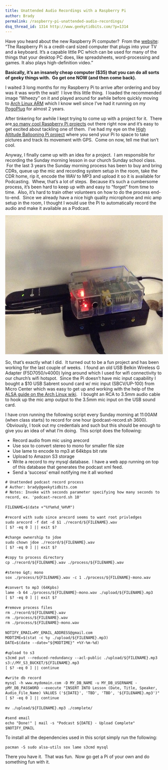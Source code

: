 ```yaml
---
title: Unattended Audio Recordings with a Raspberry Pi
author: Brady
permalink: /raspberry-pi-unattended-audio-recordings/
dsq_thread_id: 1314 http://www.geekytidbits.com/?p=1314
---
```


Have you heard about the new Raspberry Pi computer?  From the <a href="http://www.raspberrypi.org/" target="_blank">website</a>: &#8220;The Raspberry Pi is a credit-card sized computer that plugs into your TV and a keyboard. It’s a capable little PC which can be used for many of the things that your desktop PC does, like spreadsheets, word-processing and games. It also plays high-definition video.&#8221;

**Basically, it&#8217;s an insanely cheap computer ($35) that you can do all sorts of geeky things with.  Go get one NOW (and then come back).**

I waited 3 long months for my Raspberry Pi to arrive after ordering and boy was it was worth the wait!  I love this little thing.  I loaded the recommended image &#8220;Wheezy&#8221; on it and played around for awhile before quickly moving to <a href="http://archlinuxarm.org/platforms/armv6/raspberry-pi" target="_blank">Arch Linux ARM</a> which I know well since I&#8217;ve had it running on my <a href="/my-pogoplug-geek-toy/" target="_blank">PogoPlug</a> for almost 2 years.

After tinkering for awhile I kept trying to come up with a project for it.  There are<a href="http://pingbin.com/2012/12/30-cool-ideas-raspberry-pi-project/" target="_blank"> so many cool Raspberry Pi projects</a> out there right now and it&#8217;s easy to get excited about tackling one of them.  I&#8217;ve had my eye on the <a href="http://www.daveakerman.com/?p=592" target="_blank">High Altitude Ballooning Pi project</a> where you send your Pi to space to take pictures and track its movement with GPS.  Come on now, tell me that isn&#8217;t cool.

Anyway, I finally came up with an idea for a project.  I am responsible for recording the Sunday morning lesson in our church Sunday school class.  For the last 3 years the Sunday morning process has been to buy and bring CDRs, queue up the mic and recording system setup in the room, take the CDR home, rip it, encode the WAV to MP3 and upload it so it is available for Podcasting.  Whew, that&#8217;s a lot of steps.  Because it&#8217;s such a cumbersome process, it&#8217;s been hard to keep up with and easy to &#8220;forget&#8221; from time to time.  Also, it&#8217;s hard to train other volunteers on how to do the process end-to-end.  Since we already have a nice high quality microphone and mic amp setup in the room, I thought I would use the Pi to automatically record the audio and make it available as a Podcast.

[<img class="wp-image-1359" alt="IMG_0037" src="/media/IMG_0037.jpg" width="592" height="443" />][1]

So, that&#8217;s exactly what I did.  It turned out to be a fun project and has been working for the last couple of weeks.  I found an old USB Belkin Wireless G Adapter (F5D7050/v4000) lying around which I used for wifi connectivity to our church&#8217;s wifi hotspot.  Since the Pi doesn&#8217;t have mic input capability I bought a $10 USB Sabrent sound card w/ mic input (SBCV/UP-100) from Micro Center which was easy to get up and working with the help of the <a href="https://wiki.archlinux.org/index.php/Advanced_Linux_Sound_Architecture" target="_blank">ALSA guide on the Arch Linux wiki</a>.   I bought an RCA to 3.5mm audio cable to hook up the mic amp output to the 3.5mm mic input on the USB sound card.

I have cron running the following script every Sunday morning at 11:00AM (when class starts) to record for one hour (podcast-record.sh 3600).  Obviously, I took out my credentials and such but this should be enough to give you an idea of what I&#8217;m doing.  This script does the following:

* Record audio from mic using arecord
* Use sox to convert stereo to mono for smaller file size
* Use lame to encode to mp3 at 64kbps bit rate
* Upload to Amazon S3 storage
* Write a record to my mysql database.  I have a web app running on top of this database that generates the podcast xml feed.
* Send a &#8216;success&#8217; email notifying me it all worked

```shell
# Unattended podcast record process
# Author: brady@geekytidbits.com
# Notes: Invoke with seconds parameter specifying how many seconds to record, ex. 'podcast-record.sh 10'

FILENAME=$(date +"%Y%m%d_%H%M")

#record with sudo since arecord seems to want root privledges
sudo arecord -f dat -d $1 ./record/${FILENAME}.wav
[ $? -eq 0 ] || exit $?

#change ownership to jdoe
sudo chown jdoe ./record/${FILENAME}.wav
[ $? -eq 0 ] || exit $?

#copy to process directory
cp ./record/${FILENAME}.wav ./process/${FILENAME}.wav

#stereo &gt; mono
sox ./process/${FILENAME}.wav -c 1 ./process/${FILENAME}-mono.wav

#convert to mp3 (64Kpbs)
lame -b 64 ./process/${FILENAME}-mono.wav ./upload/${FILENAME}.mp3
[ $? -eq 0 ] || exit $?

#remove process files
rm ./record/${FILENAME}.wav
rm ./process/${FILENAME}.wav
rm ./process/${FILENAME}-mono.wav

NOTIFY_EMAIL=MY_EMAIL_ADDRESS@gmail.com
MODTIME=$(stat -c %y ./upload/${FILENAME}.mp3)
DATE=$(date --date="${MODTIME}" +%Y-%m-%d)

#upload to s3
s3cmd put --reduced-redundancy --acl-public ./upload/${FILENAME}.mp3 s3://MY_S3_BUCKET/${FILENAME}.mp3
[ $? -eq 0 ] || continue

#write db record
mysql -h www.mydomain.com -D MY_DB_NAME -u MY_DB_USERNAME -pMY_DB_PASSWORD --execute "INSERT INTO Lesson (Date, Title, Speaker, Audio_File_Name) VALUES ('${DATE}', 'TBD', 'TBD', '${FILENAME}.mp3')"
[ $? -eq 0 ] || continue

mv ./upload/${FILENAME}.mp3 ./complete/

#send email
echo "Done!" | mail -s "Podcast ${DATE} - Upload Complete" $NOTIFY_EMAIL
```

To install all the dependencies used in this script simply run the following:

```shell
pacman -S sudo alsa-utils sox lame s3cmd mysql
```

There you have it.  That was fun.  Now go get a Pi of your own and do something fun with it.

[1]: /media/IMG_0037.jpg
